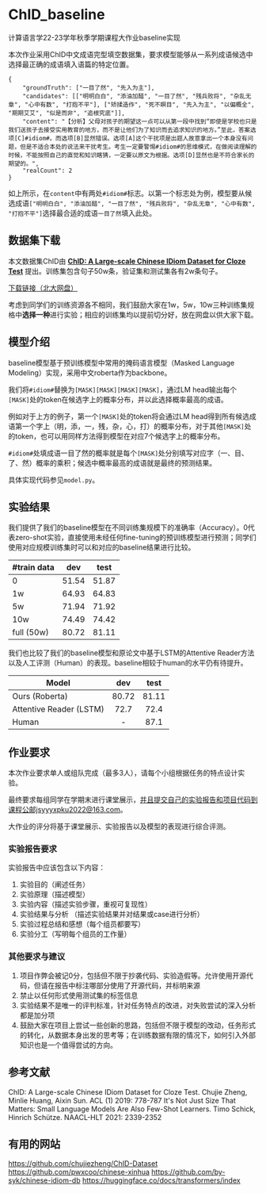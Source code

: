# ChID_baseline
计算语言学22-23学年秋季学期课程大作业baseline实现

本次作业采用ChID中文成语完型填空数据集，要求模型能够从一系列成语候选中选择最正确的成语填入语篇的特定位置。
```
{
	"groundTruth": ["一目了然", "先入为主"], 
	"candidates": [["明明白白", "添油加醋", "一目了然", "残兵败将", "杂乱无章", "心中有数", "打抱不平"], ["矫揉造作", "死不瞑目", "先入为主", "以偏概全", "期期艾艾", "似是而非", "追根究底"]], 
	"content": "【分析】父母对孩子的期望这一点可以从第一段中找到“即使是学校也只是我们送孩子去接受实用教育的地方，而不是让他们为了知识而去追求知识的地方。”至此，答案选项[C]#idiom#。而选项[B]显然错误。选项[A]这个干扰项是出题人故意拿出一个本身没有问题，但是不适合本处的说法来干扰考生。考生一定要警惕#idiom#的思维模式，在做阅读理解的时候，不能按照自己的直觉和知识瞎猜，一定要以原文为根据。选项[D]显然也是不符合家长的期望的。", 
	"realCount": 2
}
```
如上所示，在`content`中有两处`#idiom#`标志。以第一个标志处为例，模型要从候选成语`["明明白白", "添油加醋", "一目了然", "残兵败将", "杂乱无章", "心中有数", "打抱不平"]`选择最合适的成语`一目了然`填入此处。

## 数据集下载
本文数据集ChID由 **[ChID: A Large-scale Chinese IDiom Dataset for Cloze Test](https://www.aclweb.org/anthology/P19-1075)** 提出。训练集包含句子50w条，验证集和测试集各有2w条句子。

[下载链接（北大网盘）](https://disk.pku.edu.cn:443/link/3510A73BA4793A830B0179DF795330C8)

考虑到同学们的训练资源各不相同，我们鼓励大家在1w，5w，10w三种训练集规格中**选择一种**进行实验；相应的训练集均以提前切分好，放在网盘以供大家下载。

## 模型介绍
baseline模型基于预训练模型中常用的掩码语言模型（Masked Language Modeling）实现，采用中文roberta作为backbone。

我们将`#idiom#`替换为`[MASK][MASK][MASK][MASK]`，通过LM head输出每个`[MASK]`处的token在候选字上的概率分布，并以此选择概率最高的成语。

例如对于上方的例子，第一个`[MASK]`处的token将会通过LM head得到所有候选成语第一个字上（明，添，一，残，杂，心，打）的概率分布，对于其他`[MASK]`处的token，也可以用同样方法得到模型在对应7个候选字上的概率分布。

`#idiom#`处填成语一目了然的概率就是每个`[MASK]`处分别填写对应字（一、目、了、然）概率的乘积；候选中概率最高的成语就是最终的预测结果。

具体实现代码参见`model.py`。


## 实验结果
我们提供了我们的baseline模型在不同训练集规模下的准确率（Accuracy）。0代表zero-shot实验，直接使用未经任何fine-tuning的预训练模型进行预测；同学们使用对应规模训练集时可以和对应的baseline结果进行比较。

| #train data |  dev  |  test |
|-------------|:-----:|:-----:|
| 0           | 51.54 | 51.87 |
| 1w          | 64.93 | 64.83 |
| 5w          | 71.94 | 71.92 |
| 10w         | 74.49 | 74.42 |
| full (50w)  | 80.72 | 81.11 |

我们也比较了我们的baseline模型和原论文中基于LSTM的Attentive Reader方法以及人工评测（Human）的表现。baseline相较于human的水平仍有待提升。

| Model                   |  dev  |  test |
|-------------------------|:-----:|:-----:|
| Ours (Roberta)          | 80.72 | 81.11 |
| Attentive Reader (LSTM) | 72.7  | 72.4  |
| Human                   | -     | 87.1  |

## 作业要求
本次作业要求单人或组队完成（最多3人），请每个小组根据任务的特点设计实验。

最终要求每组同学在学期末进行课堂展示，并且提交自己的实验报告和项目代码到课程公邮jsyyyxpku2022@163.com。

大作业的评分将基于课堂展示、实验报告以及模型的表现进行综合评测。
### 实验报告要求
实验报告中应该包含以下内容：
1. 实验目的（阐述任务）
2. 实验原理（描述模型）
3. 实验内容（描述实验步骤，重视可复现性）
4. 实验结果与分析 （描述实验结果并对结果或case进行分析）
5. 实验过程总结和感想（每个组员都要写）
6. 实验分工（写明每个组员的工作量）
### 其他要求与建议
1. 项目作弊会被记0分，包括但不限于抄袭代码、实验造假等。允许使用开源代码，但请在报告中标注哪部分使用了开源代码，并标明来源
2. 禁止以任何形式使用测试集的标签信息
3. 实验结果不是唯一的评判标准，针对任务特点的改进，对失败尝试的深入分析都是加分项
4. 鼓励大家在项目上尝试一些创新的思路，包括但不限于模型的改动，任务形式的转化，从数据本身出发的思考等；在训练数据有限的情况下，如何引入外部知识也是一个值得尝试的方向。
## 参考文献
ChID: A Large-scale Chinese IDiom Dataset for Cloze Test. Chujie Zheng, Minlie Huang, Aixin Sun. ACL (1) 2019: 778-787
It's Not Just Size That Matters: Small Language Models Are Also Few-Shot Learners. Timo Schick, Hinrich Schütze. NAACL-HLT 2021: 2339-2352

## 有用的网站
https://github.com/chujiezheng/ChID-Dataset
https://github.com/pwxcoo/chinese-xinhua
https://github.com/by-syk/chinese-idiom-db
https://huggingface.co/docs/transformers/index
